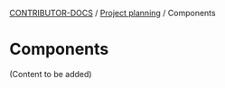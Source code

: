 <!-- Generated breadcrumbs - DO NOT EDIT -->

[CONTRIBUTOR-DOCS](../../README.md) / [Project planning](../README.md) / Components

<!-- Document title (editable) -->

# Components

<!-- Document content (editable) -->

(Content to be added)
